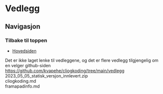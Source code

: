 # Vedlegg
## Navigasjon
### Tilbake til toppen
- [Hovedsiden](../README.md)

Det er ikke laget lenke til vedleggene, og det er flere vedlegg tilgjengelig om en velger github-siden  
https://github.com/kvapehe/cliogkoding/tree/main/vedlegg  
2023_05_05_statisk_versjon_innlevert.zip  
cliogkoding.md  
framapadinfo.md  
